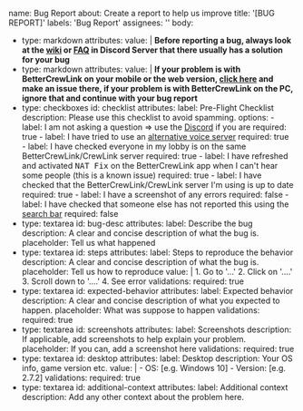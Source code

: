 name: Bug Report
about: Create a report to help us improve
title: '[BUG REPORT]'
labels: 'Bug Report'
assignees: ''
body:
  - type: markdown
    attributes:
      value: |
        **Before reporting a bug, always look at the [wiki](https://github.com/OhMyGuus/BetterCrewLink/wiki/common-issues) or [FAQ](https://discord.gg/qDqTzvj4SH) in Discord Server that there usually has a solution for your bug**
  - type: markdown
    attributes:
      value: |
        **If your problem is with BetterCrewLink on your mobile or the web version, [click here](https://github.com/OhMyGuus/BetterCrewlink-mobile/issues) and make an issue there, if your problem is with BetterCrewLink on the PC, ignore that and continue with your bug report**
  - type: checkboxes
    id: checklist
    attributes:
      label: Pre-Flight Checklist
      description: Please use this checklist to avoid spamming.
      options:
        - label: I am not asking a question => use the [Discord](https://discord.gg/qDqTzvj4SH) if you are
          required: true
        - label: I have tried to use an [alternative voice server](https://bettercrewl.ink/)
          required: true
        - label: I have checked everyone in my lobby is on the same BetterCrewLink/CrewLink server
          required: true
        - label: I have refreshed and activated <kbd>NAT Fix</kbd> on the BetterCrewLink app when I can't hear some people (this is a known issue)
          required: true
        - label: I have checked that the BetterCrewLink/CrewLink server I'm using is up to date
          required: true
        - label: I have a screenshot of any errors
          required: false
        - label: I have checked that someone else has not reported this using the [search bar](https://github.com/OhMyGuus/BetterCrewLink/issues?q=is%3Aissue)
          required: false
  - type: textarea
    id: bug-desc
    attributes:
      label: Describe the bug
      description: A clear and concise description of what the bug is.
      placeholder: Tell us what happened
  - type: textarea
    id: steps
    attributes:
      label: Steps to reproduce the behavior
      description: A clear and concise description of what the bug is.
      placeholder: Tell us how to reproduce
      value: |
        1. Go to '...'
        2. Click on '....'
        3. Scroll down to '....'
        4. See error
    validations:
      required: true
  - type: textarea
    id: expected-behavior
    attributes:
      label: Expected behavior
      description: A clear and concise description of what you expected to happen.
      placeholder: What was suppose to happen
    validations:
      required: true
  - type: textarea
    id: screenshots
    attributes:
      label: Screenshots
      description: If applicable, add screenshots to help explain your problem.
      placeholder: If you can, add a screenshot here
    validations:
      required: true
  - type: textarea
    id: desktop
    attributes:
      label: Desktop
      description: Your OS info, game version etc.
      value: |
         - OS: [e.g. Windows 10]
         - Version: [e.g. 2.7.2]
    validations:
      required: true
  - type: textarea
    id: additional-context
    attributes:
      label: Additional context
      description: Add any other context about the problem here.

